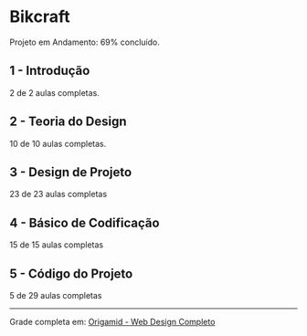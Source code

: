 # Bikcraft

Projeto em Andamento:
69% concluído.

## 1 - Introdução

2 de 2 aulas completas.

## 2 - Teoria do Design

10 de 10 aulas completas.

## 3 - Design de Projeto

23 de 23 aulas completas

## 4 - Básico de Codificação

15 de 15 aulas completas

## 5 - Código do Projeto

5 de 29 aulas completas

______________________________________________

Grade completa em: [Origamid - Web Design Completo](https://www.origamid.com/grade-curso/web-design-completo/)